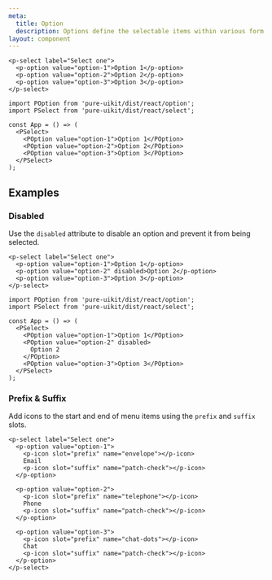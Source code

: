 ```yaml
---
meta:
  title: Option
  description: Options define the selectable items within various form controls such as select.
layout: component
---
```


```html:preview
<p-select label="Select one">
  <p-option value="option-1">Option 1</p-option>
  <p-option value="option-2">Option 2</p-option>
  <p-option value="option-3">Option 3</p-option>
</p-select>
```

```jsx:react
import POption from 'pure-uikit/dist/react/option';
import PSelect from 'pure-uikit/dist/react/select';

const App = () => (
  <PSelect>
    <POption value="option-1">Option 1</POption>
    <POption value="option-2">Option 2</POption>
    <POption value="option-3">Option 3</POption>
  </PSelect>
);
```

## Examples

### Disabled

Use the `disabled` attribute to disable an option and prevent it from being selected.

```html:preview
<p-select label="Select one">
  <p-option value="option-1">Option 1</p-option>
  <p-option value="option-2" disabled>Option 2</p-option>
  <p-option value="option-3">Option 3</p-option>
</p-select>
```

```jsx:react
import POption from 'pure-uikit/dist/react/option';
import PSelect from 'pure-uikit/dist/react/select';

const App = () => (
  <PSelect>
    <POption value="option-1">Option 1</POption>
    <POption value="option-2" disabled>
      Option 2
    </POption>
    <POption value="option-3">Option 3</POption>
  </PSelect>
);
```

### Prefix & Suffix

Add icons to the start and end of menu items using the `prefix` and `suffix` slots.

```html:preview
<p-select label="Select one">
  <p-option value="option-1">
    <p-icon slot="prefix" name="envelope"></p-icon>
    Email
    <p-icon slot="suffix" name="patch-check"></p-icon>
  </p-option>

  <p-option value="option-2">
    <p-icon slot="prefix" name="telephone"></p-icon>
    Phone
    <p-icon slot="suffix" name="patch-check"></p-icon>
  </p-option>

  <p-option value="option-3">
    <p-icon slot="prefix" name="chat-dots"></p-icon>
    Chat
    <p-icon slot="suffix" name="patch-check"></p-icon>
  </p-option>
</p-select>
```

